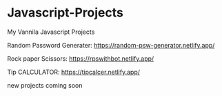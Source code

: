 # Javascript-Projects
My Vannila Javascript Projects

Random Password Generater:
https://random-psw-generator.netlify.app/

Rock paper Scissors:
https://rpswithbot.netlify.app/

Tip CALCULATOR:
https://tipcalcer.netlify.app/

new projects coming soon
